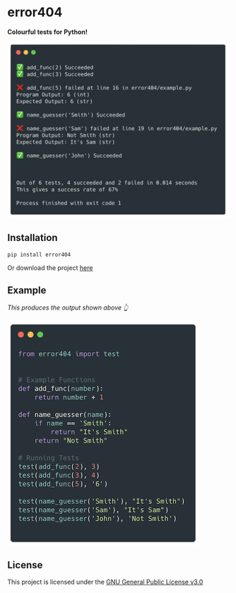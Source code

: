 # error404
__Colourful tests for Python!__

![Example 1](https://github.com/harens/error404/blob/master/art/example1.png)

## Installation
```
pip install error404
```

Or download the project [here](https://github.com/harens/error404/archive/master.zip)

## Example

*This produces the output shown above 👆*

![Example 1 Code](https://github.com/harens/error404/blob/master/art/example1_code.png)

## License

This project is licensed under the [GNU General Public License v3.0](https://github.com/harens/error404/blob/master/LICENSE)